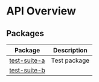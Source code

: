 # API Overview

## Packages

| Package | Description |
| --- | --- |
| [test-suite-a](/test-suite-a/) | Test package |
| [test-suite-b](/test-suite-b/) |  |
